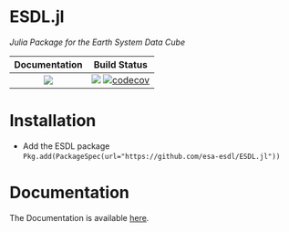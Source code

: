 # ESDL.jl

*Julia Package for the Earth System Data Cube*

| **Documentation**                                                                                                        | **Build Status**                                                                                |
|:-------------------------------------------------------------------------------:|:-----------------------------------------------------------------------------------------------:|
| [![](https://img.shields.io/badge/docs-latest-blue.svg)](https://juliadatacubes.github.io/ESDL.jl/latest/) | [![][ci-img]][ci-url] [![codecov][codecov-img]](https://codecov.io/github/esa-esdl/ESDL.jl?branch=master) |

[codecov-img]: https://img.shields.io/codecov/c/github/esa-esdl/ESDL.jl/master.svg?label=codecov
# Installation

- Add the ESDL package
`Pkg.add(PackageSpec(url="https://github.com/esa-esdl/ESDL.jl"))`

# Documentation

The Documentation is available [here](https://juliadatacubes.github.io/ESDL.jl/latest/).

[ci-img]: https://github.com/esa-esdl/ESDL.jl/workflows/CI/badge.svg
[ci-url]: https://github.com/esa-esdl/ESDL.jl/actions?query=workflow%3ACI
